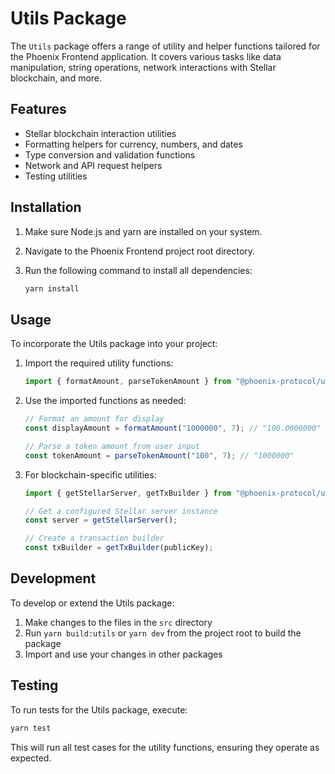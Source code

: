 # Utils Package

The `Utils` package offers a range of utility and helper functions tailored for the Phoenix Frontend application. It covers various tasks like data manipulation, string operations, network interactions with Stellar blockchain, and more.

## Features

- Stellar blockchain interaction utilities
- Formatting helpers for currency, numbers, and dates
- Type conversion and validation functions
- Network and API request helpers
- Testing utilities

## Installation

1. Make sure Node.js and yarn are installed on your system.
2. Navigate to the Phoenix Frontend project root directory.
3. Run the following command to install all dependencies:

   ```bash
   yarn install
   ```

## Usage

To incorporate the Utils package into your project:

1. Import the required utility functions:

   ```typescript
   import { formatAmount, parseTokenAmount } from "@phoenix-protocol/utils";
   ```

2. Use the imported functions as needed:

   ```typescript
   // Format an amount for display
   const displayAmount = formatAmount("1000000", 7); // "100.0000000"

   // Parse a token amount from user input
   const tokenAmount = parseTokenAmount("100", 7); // "1000000"
   ```

3. For blockchain-specific utilities:

   ```typescript
   import { getStellarServer, getTxBuilder } from "@phoenix-protocol/utils";

   // Get a configured Stellar server instance
   const server = getStellarServer();

   // Create a transaction builder
   const txBuilder = getTxBuilder(publicKey);
   ```

## Development

To develop or extend the Utils package:

1. Make changes to the files in the `src` directory
2. Run `yarn build:utils` or `yarn dev` from the project root to build the package
3. Import and use your changes in other packages

## Testing

To run tests for the Utils package, execute:

```bash
yarn test
```

This will run all test cases for the utility functions, ensuring they operate as expected.
